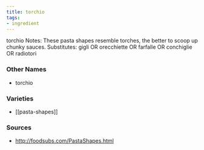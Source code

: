 ```yaml
---
title: torchio
tags:
- ingredient
---
```

torchio Notes: These pasta shapes resemble torches, the better to scoop up chunky sauces. Substitutes: gigli OR orecchiette OR farfalle OR conchiglie OR radiotori

### Other Names

* torchio

### Varieties

* [[pasta-shapes]]

### Sources
* http://foodsubs.com/PastaShapes.html
